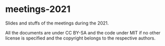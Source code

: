 # meetings-2021
Slides and stuffs of the meetings during the 2021.

All the documents are under CC BY-SA and the code under MIT if no other license is specified and the copyright belongs to the respective authors.
